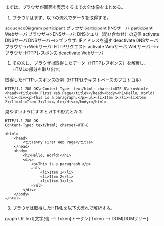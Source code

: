 まずは、ブラウザが画面を表示するまでの全体像をまとめる。

1. ブラウザはまず、以下の流れでデータを取得する。
<div class="mermaid">
sequenceDiagram
    participant ブラウザ
    participant DNSサーバ
    participant Webサーバ
    ブラウザ->>DNSサーバ: DNSクエリ（問い合わせ）の送信
    activate DNSサーバ
    DNSサーバ-->>ブラウザ: IPアドレスを返す
    deactivate DNSサーバ
    ブラウザ->>Webサーバ: HTTPリクエスト
    activate Webサーバ
    Webサーバ-->>ブラウザ: HTTPレスポンス
    deactivate Webサーバ
</div>

1. その次に、ブラウザは取得したデータ（HTTPレスポンス）を解析し、HTMLの部分を取り出す。

取得したHTTPレスポンスの例（HTTPはテキストベースのプロトコル）
```
HTTP/1.1 200 OK\nContent-Type: text/html; charset=UTF-8\n\n<html><head><title>My First Web Page</title></head><body><h1>Hello, World!</h1><div><p>This is a paragraph.</p><ul><li>Item 1</li><li>Item 2</li><li>Item 3</li></ul></div></body></html>
```

見やすいようにすると以下の形式となる
```
HTTP/1.1 200 OK
Content-Type: text/html; charset=UTF-8

<html>
    <head>
        <title>My First Web Page</title>
    </head>
    <body>
        <h1>Hello, World!</h1>
        <div>
            <p>This is a paragraph.</p>
            <ul>
                <li>Item 1</li>
                <li>Item 2</li>
                <li>Item 3</li>
            </ul>
        </div>
    </body>
</html>
```

3. ブラウザは取得したHTMLを以下の流れで解析する。

<div class="mermaid">
graph LR
    Text[文字列] --> Token[トークン]
    Token --> DOM[DOMツリー]
</div>